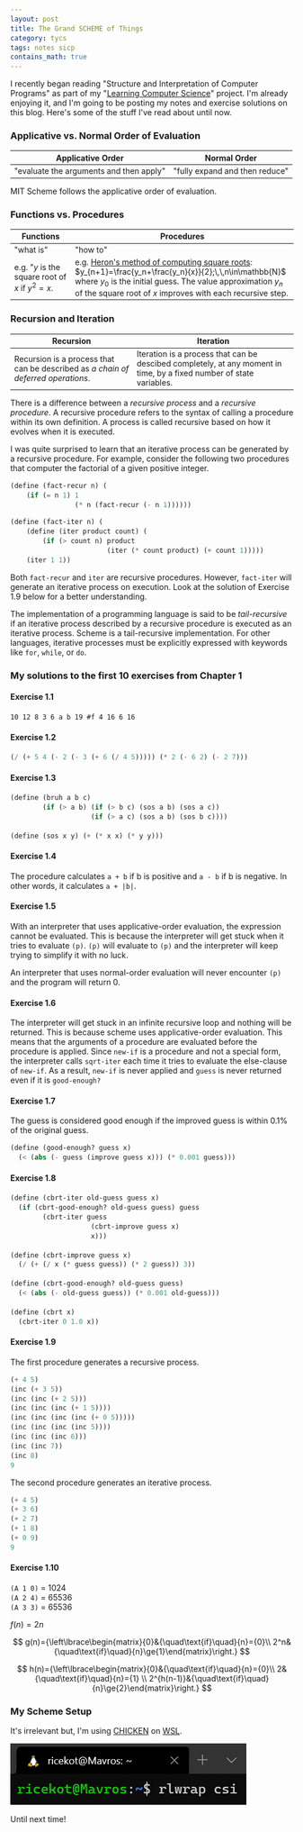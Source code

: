 ```yaml
---
layout: post
title: The Grand SCHEME of Things
category: tycs
tags: notes sicp
contains_math: true
---
```


I recently began reading "Structure and Interpretation of Computer Programs" as part of my "[Learning Computer Science](/projects/tycs/)" project. I'm already enjoying it, and I'm going to be posting my notes and exercise solutions on this blog. Here's some of the stuff I've read about until now.

### Applicative vs. Normal Order of Evaluation

| Applicative Order                       | Normal Order                   |
| --------------------------------------- | ------------------------------ |
| "evaluate the arguments and then apply" | "fully expand and then reduce" |

MIT Scheme follows the applicative order of evaluation.

### Functions vs. Procedures

| Functions                                       | Procedures                                                                                                                                                                                                                                                                                                                |
| ----------------------------------------------- | ------------------------------------------------------------------------------------------------------------------------------------------------------------------------------------------------------------------------------------------------------------------------------------------------------------------------- |
| "what is"                                       | "how to"                                                                                                                                                                                                                                                                                                                  |
| e.g. "$y$ is the square root of $x$ if $y^2=x$. | e.g. [Heron's method of computing square roots](https://en.wikipedia.org/wiki/Methods_of_computing_square_roots#Babylonian_method): $y_{n+1}=\frac{y_n+\frac{y_n}{x}}{2};\,\,n\in\mathbb{N}$ where $y_0$ is the initial guess. The value approximation $y_n$ of the square root of $x$ improves with each recursive step. |

### Recursion and Iteration 

| Recursion                                                                         | Iteration                                                                                                            |
| --------------------------------------------------------------------------------- | -------------------------------------------------------------------------------------------------------------------- |
| Recursion is a process that can be described as *a chain of deferred operations*. | Iteration is a process that can be descibed completely, at any moment in time, by a fixed number of state variables. |

There is a difference between a *recursive process* and a *recursive procedure*. A recursive procedure refers to the syntax of calling a procedure within its own definition. A process is called recursive based on how it evolves when it is executed.

I was quite surprised to learn that an iterative process can be generated by a recursive procedure. For example, consider the following two procedures that computer the factorial of a given positive integer.

```scheme
(define (fact-recur n) (
    (if (= n 1) 1
                (* n (fact-recur (- n 1))))))
```

```scheme
(define (fact-iter n) (
    (define (iter product count) (
        (if (> count n) product
                        (iter (* count product) (+ count 1)))))
    (iter 1 1))
```

Both `fact-recur` and `iter` are recursive procedures. However, `fact-iter` will generate an iterative process on execution. Look at the solution of Exercise 1.9 below for a better understanding. 

The implementation of a programming language is said to be *tail-recursive* if an iterative process described by a recursive procedure is executed as an iterative process. Scheme is a tail-recursive implementation. For other languages, iterative processes must be explicitly expressed with keywords like `for`, `while`, or `do`.

### My solutions to the first 10 exercises from Chapter 1

#### Exercise 1.1
```
10 12 8 3 6 a b 19 #f 4 16 6 16
```

#### Exercise 1.2
```scheme
(/ (+ 5 4 (- 2 (- 3 (+ 6 (/ 4 5))))) (* 2 (- 6 2) (- 2 7)))
```

#### Exercise 1.3
```scheme
(define (bruh a b c)
        (if (> a b) (if (> b c) (sos a b) (sos a c))
                    (if (> a c) (sos a b) (sos b c))))

(define (sos x y) (+ (* x x) (* y y)))
```

#### Exercise 1.4
The procedure calculates `a + b` if b is positive and `a - b` if b is negative. In other words, it calculates `a + |b|`.

#### Exercise 1.5
With an interpreter that uses applicative-order evaluation, the expression cannot be evaluated. This is because the interpreter will get stuck when it tries to evaluate `(p)`. `(p)` will evaluate to `(p)` and the interpreter will keep trying to simplify it with no luck.

An interpreter that uses normal-order evaluation will never encounter `(p)` and the program will return 0.

#### Exercise 1.6
The interpreter will get stuck in an infinite recursive loop and nothing will be returned.
This is because scheme uses applicative-order evaluation. This means that the arguments of a procedure are evaluated before the procedure is applied. Since `new-if` is a procedure and not a special form, the interpreter calls `sqrt-iter` each time it tries to evaluate the else-clause of `new-if`. As a result,  `new-if` is never applied and `guess` is never returned even if it is `good-enough?`

#### Exercise 1.7
The guess is considered good enough if the improved guess is within 0.1% of the original guess.

```scheme
(define (good-enough? guess x)
  (< (abs (- guess (improve guess x))) (* 0.001 guess)))
```

#### Exercise 1.8
```scheme
(define (cbrt-iter old-guess guess x)
  (if (cbrt-good-enough? old-guess guess) guess
        (cbrt-iter guess
                    (cbrt-improve guess x)
                    x)))

(define (cbrt-improve guess x)
  (/ (+ (/ x (* guess guess)) (* 2 guess)) 3))

(define (cbrt-good-enough? old-guess guess)
  (< (abs (- old-guess guess)) (* 0.001 old-guess)))

(define (cbrt x)
  (cbrt-iter 0 1.0 x))
```

#### Exercise 1.9
The first procedure generates a recursive process.

```scheme
(+ 4 5)
(inc (+ 3 5))
(inc (inc (+ 2 5)))
(inc (inc (inc (+ 1 5))))
(inc (inc (inc (inc (+ 0 5)))))
(inc (inc (inc (inc 5))))
(inc (inc (inc 6)))
(inc (inc 7))
(inc 8)
9
```

The second procedure generates an iterative process.

```scheme
(+ 4 5)
(+ 3 6)
(+ 2 7)
(+ 1 8)
(+ 0 9)
9
```

#### Exercise 1.10
`(A 1 0)` = 1024  
`(A 2 4)` = 65536  
`(A 3 3)` = 65536

$f(n)=2n$

$$
g(n)={\left\lbrace\begin{matrix}{0}&{\quad\text{if}\quad}{n}={0}\\
    2^n&{\quad\text{if}\quad}{n}\ge{1}\end{matrix}\right.}
$$

$$
h(n)={\left\lbrace\begin{matrix}{0}&{\quad\text{if}\quad}{n}={0}\\
    2&{\quad\text{if}\quad}{n}={1} \\
    2^{h(n-1)}&{\quad\text{if}\quad}{n}\ge{2}\end{matrix}\right.}
$$

### My Scheme Setup
It's irrelevant but, I'm using [CHICKEN](https://www.call-cc.org/) on [WSL](https://docs.microsoft.com/en-us/windows/wsl/).

![Animated GIF of a terminal window with the command "rlwrap csi" about to be entered.](/assets/images/rlwrap-csi.gif)

Until next time!

